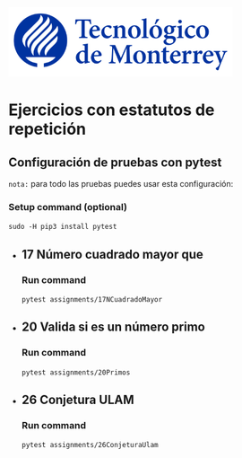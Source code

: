 ![Tec de Monterrey](images/logotecmty.png)
# Ejercicios con estatutos de repetición

## Configuración de pruebas con **pytest**

`nota:` para todo las pruebas puedes usar esta configuración:
### Setup command (optional)
```
sudo -H pip3 install pytest
```

- ## 17 Número cuadrado mayor que 
    ### Run command
    ```
    pytest assignments/17NCuadradoMayor
    ```

- ## 20 Valida si es un número primo
    ### Run command
    ```
    pytest assignments/20Primos
    ```    

- ## 26 Conjetura ULAM
    ### Run command
    ```
    pytest assignments/26ConjeturaUlam
    ```